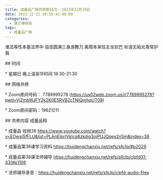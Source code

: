 ```yaml
---
title: 成量品广释共修第95次--2023年12月24日
date: 2023-12-21 10:55:41-08:00
categories:
  - 慧灯禅修班
tags:
  - 成量品广释
---
```

诸法等性本基法界中 自现圆满三身游舞力 离障本来怙主龙钦巴 祈请无垢光尊常护我





\## 时间

\* 星期日 晚上温哥华时间 18:30-21:30

\## 网络共修

\* Zoom房间号码： 7789995278 (https://us02web.zoom.us/j/7789995278?pwd=VjZmbWJFY2k2K0E5RVB2cTNIQmhqUT09)

\* Zoom房间密码：19621211

\## 共修内容 成量品释





\* 成量品 视频38 https://www.youtube.com/watch?v=EOejsj5fFLU&list=PLAnEIprIVklcq8zkdjq3ojPUJQgex2n5m&index=38

\* 成量品第38课学习资料 https://huidengchanxiu.net/refs/sllclp/#p2029

\* 成量品第38课法师辅导 https://huidengchanxiu.net/refs/sllclp/clpfd31-43/#p1106



\* 法师辅导录音：https://huidengchanxiu.net/refs/sllclp/clpfd-audio-files